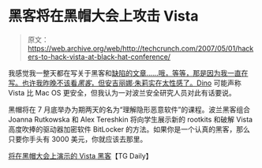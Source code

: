 # 黑客将在黑帽大会上攻击 Vista

> 原文：<https://web.archive.org/web/http://techcrunch.com/2007/05/01/hackers-to-hack-vista-at-black-hat-conference/>

我感觉我一整天都在写关于黑客和[缺陷的文章……哦，等等，那是因为我一直在写。也许我昨晚不该看*黑客*，但安吉丽娜·朱莉实在太性感了。Dino](https://web.archive.org/web/20170115113332/http://crunchgear.com/2007/05/01/adobe-flaws-could-wreak-havoc-on-your-rig/) 可能声称 Vista 比 Mac OS 更安全，但我认为一对波兰安全研究人员对此有话要说。

黑帽将在 7 月底举办为期两天的名为“理解隐形恶意软件”的课程。波兰黑客组合 Joanna Rutkowska 和 Alex Tereshkin 将向学生展示新的 rootkits 和破解 Vista 高度吹捧的驱动器加密软件 BitLocker 的方法。如果你是一个认真的黑客，那么只要你手头有 3000 美元，你就应该去那里。

[将在黑帽大会上演示的 Vista 黑客](https://web.archive.org/web/20170115113332/http://www.tgdaily.com/content/view/31858/108/)【TG Daily】
